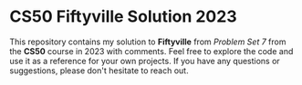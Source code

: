 # CS50 Fiftyville Solution 2023

This repository contains my solution to **Fiftyville** from _Problem Set 7_ from the **CS50** course in 2023 with comments.
Feel free to explore the code and use it as a reference for your own projects. If you have any questions or suggestions, please don't hesitate to reach out.
